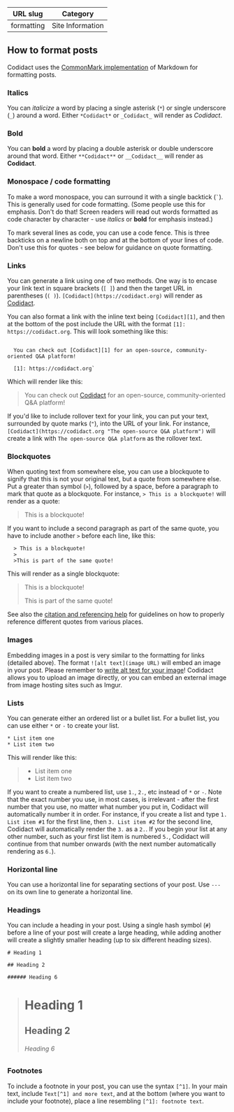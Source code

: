 | URL slug | Category |
|:--------:|:--------:|
| formatting | Site Information |

## How to format posts

Codidact uses the [CommonMark implementation](https://commonmark.org) of Markdown for formatting posts.

### **Italics**

  You can *italicize* a word by placing a single asterisk (`*`) or single underscore (`_`) around a word. Either `*Codidact*` or `_Codidact_` will render as *Codidact*.

### **Bold**

  You can **bold** a word by placing a double asterisk or double underscore around that word. Either `**Codidact**` or `__Codidact__` will render as **Codidact**.

### **Monospace / code formatting**

  To make a word monospace, you can surround it with a single backtick (<code>&#96;</code>). This is generally used for code formatting. (Some people use this for emphasis. Don't do that! Screen readers will read out words formatted as code character by character - use *italics* or **bold** for emphasis instead.)

  To mark several lines as code, you can use a code fence. This is three backticks on a newline both on top and at the bottom of your lines of code. Don't use this for quotes - see below for guidance on quote formatting.

### **Links**

  You can generate a link using one of two methods. One way is to encase your link text in square brackets (`[ ]`) and then the target URL in parentheses (`( )`). `[Codidact](https://codidact.org)` will render as [Codidact](https://codidact.org).

  You can also format a link with the inline text being `[Codidact][1]`, and then at the bottom of the post include the URL with the format `[1]: https://codidact.org`. This will look something like this:

```

  You can check out [Codidact][1] for an open-source, community-oriented Q&A platform!
  
  [1]: https://codidact.org`

```
  Which will render like this:

  > You can check out [Codidact][1] for an open-source, community-oriented Q&A platform!
  > 
  > [1]: https://codidact.org

  If you'd like to include rollover text for your link, you can put your text, surrounded by quote marks (`"`), into the URL of your link. For instance, `[Codidact](https://codidact.org "The open-source Q&A platform")` will create a link with `The open-source Q&A platform` as the rollover text.

### **Blockquotes**

  When quoting text from somewhere else, you can use a blockquote to signify that this is not your original text, but a quote from somewhere else. Put a greater than symbol (`>`), followed by a space, before a paragraph to mark that quote as a blockquote. For instance, `> This is a blockquote!` will render as a quote:

  > This is a blockquote!

  If you want to include a second paragraph as part of the same quote, you have to include another `>` before each line, like this:

```
  > This is a blockquote!
  >
  >This is part of the same quote!
```

  This will render as a single blockquote:

  > This is a blockquote!
  >
  > This is part of the same quote!

  See also the [citation and referencing help](/help/referencing) for guidelines on how to properly reference different quotes from various places.

### **Images**

  Embedding images in a post is very similar to the formatting for links (detailed above). The format `![alt text](image URL)` will embed an image in your post. Please remember to [write alt text for your image](/help/alt-text)! Codidact allows you to upload an image directly, or you can embed an external image from image hosting sites such as Imgur.

### **Lists**

  You can generate either an ordered list or a bullet list. For a bullet list, you can use either `*` or `-` to create your list.

```
* List item one
* List item two
```

  This will render like this:

>  * List item one
>  * List item two

  If you want to create a numbered list, use `1.`, `2.`, etc instead of `*` or `-`. Note that the exact number you use, in most cases, is irrelevant - after the first number that you use, no matter what number you put in, Codidact will automatically number it in order. For instance, if you create a list and type `1. List item #1` for the first line, then `3. List item #2` for the second line, Codidact will automatically render the `3.` as a `2.`. If you begin your list at any other number, such as your first list item is numbered `5.`, Codidact will continue from that number onwards (with the next number automatically rendering as `6.`).

### **Horizontal line**

  You can use a horizontal line for separating sections of your post. Use `---` on its own line to generate a horizontal line.

### **Headings**

  You can include a heading in your post. Using a single hash symbol (`#`) before a line of your post will create a large heading, while adding another will create a slightly smaller heading (up to six different heading sizes).

```
# Heading 1

## Heading 2

###### Heading 6
```

  > # Heading 1
  >
  > ## Heading 2
  >
  > ###### Heading 6


### **Footnotes**

  To include a footnote in your post, you can use the syntax `[^1]`. In your main text, include `Text[^1] and more text`, and at the bottom (where you want to include your footnote), place a line resembling `[^1]: footnote text`.
